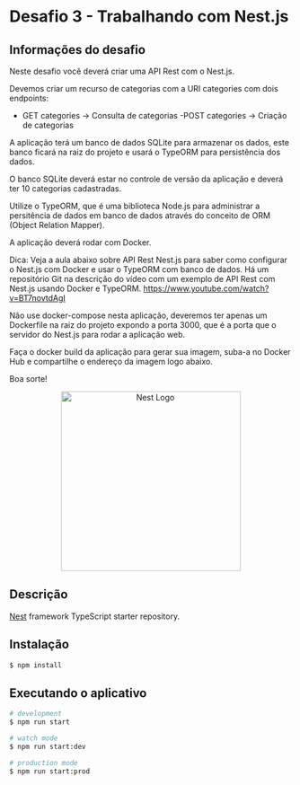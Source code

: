 # Desafio 3 - Trabalhando com Nest.js

## Informações do desafio

Neste desafio você deverá criar uma API Rest com o Nest.js.

Devemos criar um recurso de categorias com a URI categories com dois endpoints:

- GET categories -> Consulta de categorias
-POST categories -> Criação de categorias

A aplicação terá um banco de dados SQLite para armazenar os dados, este banco ficará na raiz do projeto e usará o TypeORM para persistência dos dados.

O banco SQLite deverá estar no controle de versão da aplicação e deverá ter 10 categorias cadastradas.

Utilize o TypeORM, que é uma biblioteca Node.js para administrar a persitência de dados em banco de dados através do conceito de ORM (Object Relation Mapper).

A aplicação deverá rodar com Docker.

Dica: Veja a aula abaixo sobre API Rest Nest.js para saber como configurar o Nest.js com Docker e usar o TypeORM com banco de dados. Há um repositório Git na descrição do vídeo com um exemplo de API Rest com Nest.js usando Docker e TypeORM.
https://www.youtube.com/watch?v=BT7novtdAgI

Não use docker-compose nesta aplicação, deveremos ter apenas um Dockerfile na raiz do projeto expondo a porta 3000, que é a porta que o servidor do Nest.js para rodar a aplicação web.

Faça o docker build da aplicação para gerar sua imagem, suba-a no Docker Hub e compartilhe o endereço da imagem logo abaixo.

Boa sorte!


<p align="center">
  <a href="http://nestjs.com/" target="blank"><img src="https://nestjs.com/img/logo_text.svg" width="320" alt="Nest Logo" /></a>
</p>


## Descrição

[Nest](https://github.com/nestjs/nest) framework TypeScript starter repository.

## Instalação

```bash
$ npm install
```

## Executando o aplicativo

```bash
# development
$ npm run start

# watch mode
$ npm run start:dev

# production mode
$ npm run start:prod
```
